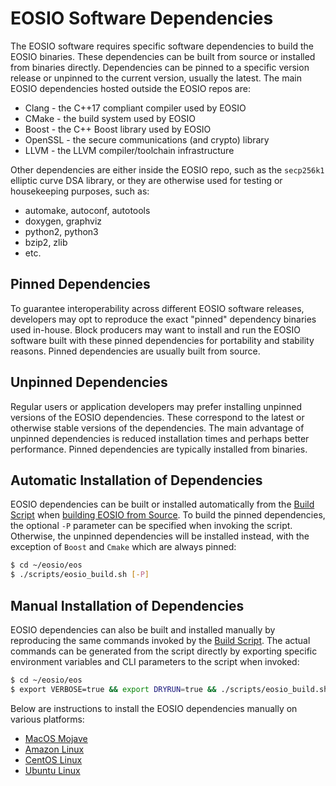 # EOSIO Software Dependencies

The EOSIO software requires specific software dependencies to build the EOSIO binaries. These dependencies can be built from source or installed from binaries directly. Dependencies can be pinned to a specific version release or unpinned to the current version, usually the latest. The main EOSIO dependencies hosted outside the EOSIO repos are:

* Clang - the C++17 compliant compiler used by EOSIO
* CMake - the build system used by EOSIO
* Boost - the C++ Boost library used by EOSIO
* OpenSSL - the secure communications (and crypto) library
* LLVM - the LLVM compiler/toolchain infrastructure

Other dependencies are either inside the EOSIO repo, such as the `secp256k1` elliptic curve DSA library, or they are otherwise used for testing or housekeeping purposes, such as:

* automake, autoconf, autotools
* doxygen, graphviz
* python2, python3
* bzip2, zlib
* etc.

## Pinned Dependencies

To guarantee interoperability across different EOSIO software releases, developers may opt to reproduce the exact "pinned" dependency binaries used in-house. Block producers may want to install and run the EOSIO software built with these pinned dependencies for portability and stability reasons. Pinned dependencies are usually built from source.

## Unpinned Dependencies

Regular users or application developers may prefer installing unpinned versions of the EOSIO dependencies. These correspond to the latest or otherwise stable versions of the dependencies. The main advantage of unpinned dependencies is reduced installation times and perhaps better performance. Pinned dependencies are typically installed from binaries.

## Automatic Installation of Dependencies

EOSIO dependencies can be built or installed automatically from the [Build Script](../../00_build-script.md) when [building EOSIO from Source](../../../index.md). To build the pinned dependencies, the optional `-P` parameter can be specified when invoking the script. Otherwise, the unpinned dependencies will be installed instead, with the exception of `Boost` and `Cmake` which are always pinned:

```sh
$ cd ~/eosio/eos
$ ./scripts/eosio_build.sh [-P]
```

## Manual Installation of Dependencies

EOSIO dependencies can also be built and installed manually by reproducing the same commands invoked by the [Build Script](../../00_build-script). The actual commands can be generated from the script directly by exporting specific environment variables and CLI parameters to the script when invoked:

```sh
$ cd ~/eosio/eos
$ export VERBOSE=true && export DRYRUN=true && ./scripts/eosio_build.sh -y [-P]
```

Below are instructions to install the EOSIO dependencies manually on various platforms:

* [MacOS Mojave](00_macos-mojave.md)
* [Amazon Linux](01_amazon-linux.md)
* [CentOS Linux](02_centos-linux.md)
* [Ubuntu Linux](03_ubuntu-linux.md)
